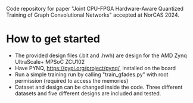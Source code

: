 
Code repository for paper "Joint CPU-FPGA Hardware-Aware Quantized Training of Graph Convolutional Networks" accepted at NorCAS 2024.

# How to get started

- The provided design files (.bit and .hwh) are design for the AMD Zynq UltraScale+ MPSoC ZCU102
- Have PYNQ, https://pypi.org/project/pynq/, installed on the board
- Run a simple training run by calling "train_gfades.py" with root permission (required to access the memories)
- Dataset and design can be changed inside the code. Three different datasets and five different designs are included and tested.



     